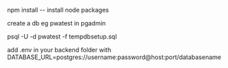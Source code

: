npm install -- install node packages



create a db eg pwatest in pgadmin



psql -U <your-db-username> -d pwatest -f tempdbsetup.sql



add .env in your backend folder with DATABASE_URL=postgres://username:password@host:port/databasename
